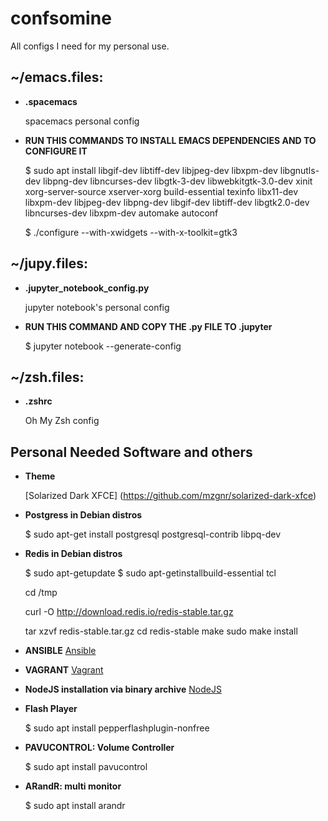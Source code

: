 # confsomine
All configs I need for my personal use.

## ~/emacs.files:

* **.spacemacs** 
	  
  spacemacs personal config

* **RUN THIS COMMANDS TO INSTALL EMACS DEPENDENCIES AND TO CONFIGURE IT**
	
  $ sudo apt install libgif-dev libtiff-dev libjpeg-dev libxpm-dev libgnutls-dev libpng-dev libncurses-dev libgtk-3-dev libwebkitgtk-3.0-dev xinit xorg-server-source xserver-xorg build-essential texinfo libx11-dev libxpm-dev libjpeg-dev libpng-dev libgif-dev libtiff-dev libgtk2.0-dev libncurses-dev libxpm-dev automake autoconf
	
  $ ./configure --with-xwidgets --with-x-toolkit=gtk3

## ~/jupy.files:

* **.jupyter_notebook_config.py**

  jupyter notebook's personal config

* **RUN THIS COMMAND AND COPY THE .py FILE TO .jupyter**
	
  $ jupyter notebook --generate-config

## ~/zsh.files:

* **.zshrc**

  Oh My Zsh config 

## Personal Needed Software and others

* **Theme**

  [Solarized Dark XFCE] (https://github.com/mzgnr/solarized-dark-xfce)

* **Postgress in Debian distros**

  $ sudo apt-get install postgresql postgresql-contrib libpq-dev

* **Redis in Debian distros**

  $ sudo apt-getupdate
  $ sudo apt-getinstallbuild-essential tcl

  cd /tmp

  curl -O http://download.redis.io/redis-stable.tar.gz

  tar xzvf redis-stable.tar.gz
  cd redis-stable
  make
  sudo make install

* **ANSIBLE**
  [Ansible](https://www.ansible.com/)

* **VAGRANT**
  [Vagrant](https://www.vagrantup.com/)

* **NodeJS installation via binary archive**
  [NodeJS](https://github.com/nodejs/help/wiki/Installation)

* **Flash Player**

  $ sudo apt install pepperflashplugin-nonfree

* **PAVUCONTROL: Volume Controller**

  $ sudo apt install pavucontrol
  
* **ARandR: multi monitor**

  $ sudo apt install arandr
